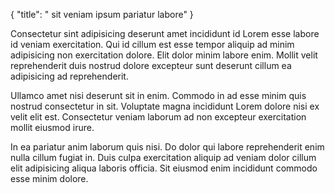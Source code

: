 {
  "title": " sit veniam ipsum pariatur labore"
}

Consectetur sint adipisicing deserunt amet incididunt id Lorem esse labore id veniam exercitation. Qui id cillum est esse tempor aliquip ad minim adipisicing non exercitation dolore. Elit dolor minim labore enim. Mollit velit reprehenderit duis nostrud dolore excepteur sunt deserunt cillum ea adipisicing ad reprehenderit.

Ullamco amet nisi deserunt sit in enim. Commodo in ad esse minim quis nostrud consectetur in sit. Voluptate magna incididunt Lorem dolore nisi ex velit elit est. Consectetur veniam laborum ad non excepteur exercitation mollit eiusmod irure.

In ea pariatur anim laborum quis nisi. Do dolor qui labore reprehenderit enim nulla cillum fugiat in. Duis culpa exercitation aliquip ad veniam dolor cillum elit adipisicing aliqua laboris officia. Sit eiusmod enim incididunt commodo esse minim dolore.